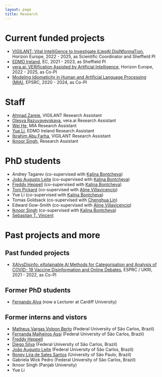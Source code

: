 ```yaml
---
layout: page
title: Research
---
```


# Current funded projects
- [VIGILANT: Vital IntelliGence to Investigate ILlegAl DisiNformaTion](https://www.vigilantproject.eu), Horizon Europe, 2022 - 2025, as Scientific Coordinator and Sheffield PI
- [EDMO Ireland](https://edmohub.ie), EC, 2021 - 2023, as Sheffield PI
- [vera.ai: VERification Assisted by Artificial Intelligence](https://www.veraai.eu/home), Horizon Europe, 2022 - 2025, as Co-PI
- [Modeling Idiomaticity in Human and Artificial Language Processing (MIA)](https://gow.epsrc.ukri.org/NGBOViewGrant.aspx?GrantRef=EP/T02450X/1), EPSRC, 2020 - 2024, as Co-PI

# Staff
- [Ahmad Zareie](https://www.sheffield.ac.uk/dcs/people/research-staff/ahmad-zareie), VIGILANT Research Assistant
- [Olesya Razuvayevskaya](https://www.sheffield.ac.uk/dcs/people/research-staff/olesya-razuvayevskaya), vera.ai Research Assistant
- [Wei He](https://www.sheffield.ac.uk/dcs/people/research-staff/wei-he), MIA Research Assistant
- [Yue Li](https://www.sheffield.ac.uk/dcs/people/research-staff/yue-li), EDMO Ireland Research Assistant
- [Ibrahim Abu Farha](https://iabufarha.github.io), VIGILANT Research Assistant
- [Iknoor Singh](https://www.sheffield.ac.uk/dcs/people/research-staff/iknoor-singh), Research Assistant

# PhD students
- Andrey Tagarev (co-supervised with [Kalina Bontcheva](https://www.sheffield.ac.uk/dcs/people/academic/kalina-bontcheva))
- [João Augusto Leite](https://github.com/JAugusto97) (co-supervised with [Kalina Bontcheva](https://www.sheffield.ac.uk/dcs/people/academic/kalina-bontcheva))
- [Freddy Heppell](https://freddyheppell.com) (co-supervised with [Kalina Bontcheva](https://www.sheffield.ac.uk/dcs/people/academic/kalina-bontcheva))
- [Tom Pickard](https://scholar.google.co.uk/citations?hl=en&user=UYm_kHQAAAAJ) (co-supervised with [Aline Villavicencio](https://www.sheffield.ac.uk/dcs/people/academic/aline-villavicencio))
- Yue Li (co-supervised with [Kalina Bontcheva](https://www.sheffield.ac.uk/dcs/people/academic/kalina-bontcheva))
- Tomas Goldsack (co-supervised with [Chenghua Lin](https://www.sheffield.ac.uk/dcs/people/academic/chenghua-lin))
- Edward Gow-Smith (co-supervised with [Aline Villavicencio](https://www.sheffield.ac.uk/dcs/people/academic/aline-villavicencio))
- [Iknoor Singh](https://iknoorjobs.github.io) (co-supervised with [Kalina Bontcheva](https://www.sheffield.ac.uk/dcs/people/academic/kalina-bontcheva))
- [Sebastian T. Vincent](http://staffwww.dcs.shef.ac.uk/people/S.Vincent/)

# Past projects and more

## Past funded projects
- [XAIvsDisinfo: eXplainable AI Methods for Categorisation and Analysis of COVID- 19 Vaccine Disinformation and Online Debates](https://gow.epsrc.ukri.org/NGBOViewGrant.aspx?GrantRef=EP/W011212/1), ESPRC / UKRI, 2021 - 2022, as Co-PI

## Former PhD students
- [Fernando Alva](https://feralvam.github.io) (now a Lecturer at Cardiff University)

## Former interns and vistors
- [Matheus Vargas Volpon Berto](https://bv.fapesp.br/en/pesquisador/716782/matheus-vargas-volpon-berto) (Federal University of São Carlos, Brazil)
- [Fernanda Malheiros Assi](https://sites.google.com/site/lalicufscar/pessoas/fernanda-malheiros-assi) (Federal University of São Carlos, Brazil)
- [Freddy Heppell](https://freddyheppell.com)
- [Diego Silva](https://sites.google.com/view/diegofsilva) (Federal University of São Carlos, Brazil)
- [João Augusto Leite](https://github.com/JAugusto97) (Federal University of São Carlos, Brazil)
- [Roney Lira de Sales Santos](https://github.com/roneysco) (University of São Paulo, Brazil)
- Gabriela Wick Pedro (Federal University of São Carlos, Brazil)
- Iknoor Singh (Panjab University)
- Yue Li


